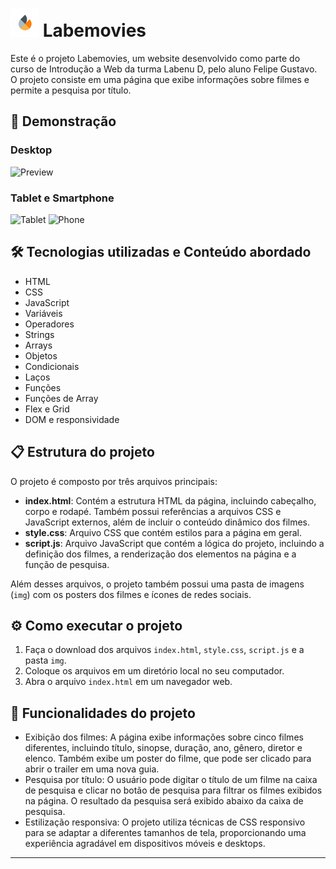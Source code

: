 # <img src="/img/logo.png" style="width: 45px" /> Labemovies

Este é o projeto Labemovies, um website desenvolvido como parte do curso de Introdução a Web da turma Labenu D, pelo aluno Felipe Gustavo. O projeto consiste em uma página que exibe informações sobre filmes e permite a pesquisa por título.

## 🎥 Demonstração

### Desktop

![Preview](https://github.com/FelipeG-Almeida/projeto-intro-web/assets/73674044/24f5c4fc-5a92-4be4-81e1-839297f778a7)

### Tablet e Smartphone

![Tablet](https://github.com/FelipeG-Almeida/projeto-intro-web/assets/73674044/279730d0-3cdc-4678-8b91-6c08c726107a)
![Phone](https://github.com/FelipeG-Almeida/projeto-intro-web/assets/73674044/2ed6d8b3-ea60-4f58-8da4-ea1b9c51178c)


## 🛠️ Tecnologias utilizadas e Conteúdo abordado

- HTML
- CSS
- JavaScript
- Variáveis
- Operadores
- Strings
- Arrays
- Objetos
- Condicionais
- Laços
- Funções
- Funções de Array
- Flex e Grid
- DOM e responsividade

## 📋 Estrutura do projeto

O projeto é composto por três arquivos principais:

- **index.html**: Contém a estrutura HTML da página, incluindo cabeçalho, corpo e rodapé. Também possui referências a arquivos CSS e JavaScript externos, além de incluir o conteúdo dinâmico dos filmes.
- **style.css**: Arquivo CSS que contém estilos para a página em geral.
- **script.js**: Arquivo JavaScript que contém a lógica do projeto, incluindo a definição dos filmes, a renderização dos elementos na página e a função de pesquisa.

Além desses arquivos, o projeto também possui uma pasta de imagens (`img`) com os posters dos filmes e ícones de redes sociais.

## ⚙️ Como executar o projeto

1. Faça o download dos arquivos `index.html`, `style.css`, `script.js` e a pasta `img`.
2. Coloque os arquivos em um diretório local no seu computador.
3. Abra o arquivo `index.html` em um navegador web.

## 📝 Funcionalidades do projeto

- Exibição dos filmes: A página exibe informações sobre cinco filmes diferentes, incluindo título, sinopse, duração, ano, gênero, diretor e elenco. Também exibe um poster do filme, que pode ser clicado para abrir o trailer em uma nova guia.
- Pesquisa por título: O usuário pode digitar o título de um filme na caixa de pesquisa e clicar no botão de pesquisa para filtrar os filmes exibidos na página. O resultado da pesquisa será exibido abaixo da caixa de pesquisa.
- Estilização responsiva: O projeto utiliza técnicas de CSS responsivo para se adaptar a diferentes tamanhos de tela, proporcionando uma experiência agradável em dispositivos móveis e desktops.

---
